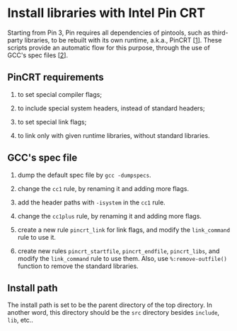 Install libraries with Intel Pin CRT
====================================

Starting from Pin 3, Pin requires all dependencies of pintools, such as
third-party libraries, to be rebuilt with its own runtime, a.k.a., PinCRT
[[1](https://software.intel.com/sites/default/files/managed/8e/f5/PinCRT.pdf)].
These scripts provide an automatic flow for this purpose, through the use of
GCC's spec files [[2](https://gcc.gnu.org/onlinedocs/gcc/Spec-Files.html)].

PinCRT requirements
---

1. to set special compiler flags;

2. to include special system headers, instead of standard headers;

3. to set special link flags;

4. to link only with given runtime libraries, without standard libraries.

GCC's spec file
---

1. dump the default spec file by `gcc -dumpspecs`.

2. change the `cc1` rule, by renaming it and adding more flags.

3. add the header paths with `-isystem` in the `cc1` rule.

4. change the `cc1plus` rule, by renaming it and adding more flags.

5. create a new rule `pincrt_link` for link flags, and modify the
   `link_command` rule to use it.

6. create new rules `pincrt_startfile`, `pincrt_endfile`, `pincrt_libs`, and
   modify the `link_command` rule to use them. Also, use `%:remove-outfile()`
   function to remove the standard libraries.

Install path
---

The install path is set to be the parent directory of the top directory. In
another word, this directory should be the `src` directory besides `include`,
`lib`, etc..


